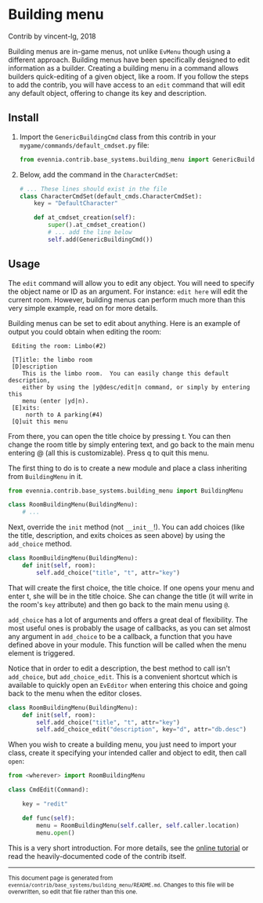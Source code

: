 # Building menu

Contrib by vincent-lg, 2018

Building menus are in-game menus, not unlike `EvMenu` though using a
different approach. Building menus have been specifically designed to edit
information as a builder. Creating a building menu in a command allows
builders quick-editing of a given object, like a room. If you follow the
steps to add the contrib, you will have access to an `edit` command
that will edit any default object, offering to change its key and description.

## Install

1. Import the `GenericBuildingCmd` class from this contrib in your
   `mygame/commands/default_cmdset.py` file:

    ```python
    from evennia.contrib.base_systems.building_menu import GenericBuildingCmd
    ```

2. Below, add the command in the `CharacterCmdSet`:

    ```python
    # ... These lines should exist in the file
    class CharacterCmdSet(default_cmds.CharacterCmdSet):
        key = "DefaultCharacter"

        def at_cmdset_creation(self):
            super().at_cmdset_creation()
            # ... add the line below
            self.add(GenericBuildingCmd())
    ```

## Usage

The `edit` command will allow you to edit any object.  You will need to
specify the object name or ID as an argument.  For instance: `edit here`
will edit the current room.  However, building menus can perform much more
than this very simple example, read on for more details.

Building menus can be set to edit about anything.  Here is an example of
output you could obtain when editing the room:

```
 Editing the room: Limbo(#2)

 [T]itle: the limbo room
 [D]escription
    This is the limbo room.  You can easily change this default description,
    either by using the |y@desc/edit|n command, or simply by entering this
    menu (enter |yd|n).
 [E]xits:
     north to A parking(#4)
 [Q]uit this menu
```

From there, you can open the title choice by pressing t.  You can then
change the room title by simply entering text, and go back to the
main menu entering @ (all this is customizable).  Press q to quit this menu.

The first thing to do is to create a new module and place a class
inheriting from `BuildingMenu` in it.

```python
from evennia.contrib.base_systems.building_menu import BuildingMenu

class RoomBuildingMenu(BuildingMenu):
    # ...

```

Next, override the `init` method (not `__init__`!).  You can add
choices (like the title, description, and exits choices as seen above) by using
the `add_choice` method.

```python
class RoomBuildingMenu(BuildingMenu):
    def init(self, room):
        self.add_choice("title", "t", attr="key")

```

That will create the first choice, the title choice.  If one opens your menu
and enter t, she will be in the title choice.  She can change the title
(it will write in the room's `key` attribute) and then go back to the
main menu using `@`.

`add_choice` has a lot of arguments and offers a great deal of
flexibility.  The most useful ones is probably the usage of callbacks,
as you can set almost any argument in `add_choice` to be a callback, a
function that you have defined above in your module.  This function will be
called when the menu element is triggered.

Notice that in order to edit a description, the best method to call isn't
`add_choice`, but `add_choice_edit`.  This is a convenient shortcut
which is available to quickly open an `EvEditor` when entering this choice
and going back to the menu when the editor closes.

```python
class RoomBuildingMenu(BuildingMenu):
    def init(self, room):
        self.add_choice("title", "t", attr="key")
        self.add_choice_edit("description", key="d", attr="db.desc")

```

When you wish to create a building menu, you just need to import your
class, create it specifying your intended caller and object to edit,
then call `open`:

```python
from <wherever> import RoomBuildingMenu

class CmdEdit(Command):

    key = "redit"

    def func(self):
        menu = RoomBuildingMenu(self.caller, self.caller.location)
        menu.open()

```

This is a very short introduction.  For more details, see the [online
tutorial](https://github.com/evennia/evennia/wiki/Building-menus) or read the
heavily-documented code of the contrib itself.


----

<small>This document page is generated from `evennia/contrib/base_systems/building_menu/README.md`. Changes to this
file will be overwritten, so edit that file rather than this one.</small>
